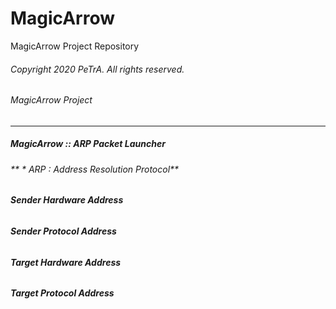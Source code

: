 # MagicArrow
MagicArrow Project Repository

###### Copyright 2020 PeTrA. All rights reserved.<p>
###### MagicArrow Project<p>
------
##### **MagicArrow :: ARP Packet Launcher**
###### ** * ARP : Address Resolution Protocol**
###### **Sender Hardware Address**
###### **Sender Protocol Address**
###### **Target Hardware Address**
###### **Target Protocol Address**
